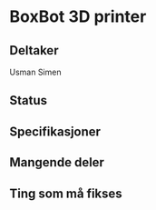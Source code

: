 # BoxBot 3D printer

## Deltaker
Usman
Simen

## Status

## Specifikasjoner

## Mangende deler

## Ting som må fikses
